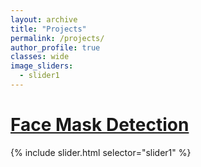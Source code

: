 ```yaml
---
layout: archive
title: "Projects"
permalink: /projects/
author_profile: true
classes: wide
image_sliders:
  - slider1
---
```



# [Face Mask Detection](projects/face-mask.md)

{% include slider.html selector="slider1" %}
